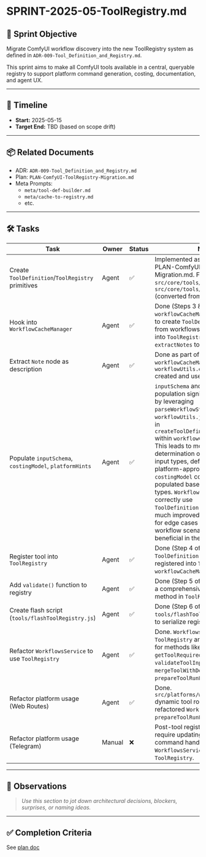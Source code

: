 # SPRINT-2025-05-ToolRegistry.md

## 🎯 Sprint Objective

Migrate ComfyUI workflow discovery into the new ToolRegistry system as defined in `ADR-009-Tool_Definition_and_Registry.md`.

This sprint aims to make all ComfyUI tools available in a central, queryable registry to support platform command generation, costing, documentation, and agent UX.

---

## 📅 Timeline

- **Start:** 2025-05-15  
- **Target End:** TBD (based on scope drift)

---

## 📦 Related Documents

- ADR: `ADR-009-Tool_Definition_and_Registry.md`
- Plan: `PLAN-ComfyUI-ToolRegistry-Migration.md`
- Meta Prompts:
  - `meta/tool-def-builder.md`
  - `meta/cache-to-registry.md`
  - etc.

---

## 🛠️ Tasks

| Task | Owner | Status | Notes |
|------|-------|--------|-------|
| Create `ToolDefinition`/`ToolRegistry` primitives | Agent | ✅ | Implemented as per Step 1 of PLAN-ComfyUI-ToolRegistry-Migration.md. Files created: `src/core/tools/ToolDefinition.js`, `src/core/tools/ToolRegistry.js` (converted from .ts). |
| Hook into `WorkflowCacheManager` | Agent | ✅ | Done (Steps 3 & 4 of plan). `workflowCacheManager.js` modified to create `ToolDefinition` objects from workflows and register them into `ToolRegistry`. Added `extractNotes` to `workflowUtils.js`. |
| Extract `Note` node as description | Agent | ✅ | Done as part of `workflowCacheManager` integration. `workflowUtils.extractNotes()` created and used. |
| Populate `inputSchema`, `costingModel`, `platformHints` | Agent | ✅ | `inputSchema` and `platformHints` population significantly improved by leveraging `parseWorkflowStructure` in `workflowUtils.js` and refining logic in `createToolDefinitionFromWorkflow` within `workflowCacheManager.js`. This leads to more accurate determination of required inputs, input types, default values, and platform-appropriate hints. `costingModel` continues to be populated based on machine GPU types. `WorkflowsService` methods correctly use `ToolDefinition.inputSchema`. While much improved, further refinement for edge cases or more complex workflow scenarios may be beneficial in the future. |
| Register tool into `ToolRegistry` | Agent | ✅ | Done (Step 4 of plan). `ToolDefinition` objects are registered into `ToolRegistry` from `workflowCacheManager.js`. |
| Add `validate()` function to registry | Agent | ✅ | Done (Step 5 of plan). Implemented a comprehensive `validate()` method in `ToolRegistry.js`. |
| Create flash script (`tools/flashToolRegistry.js`) | Agent | ✅ | Done (Step 6 of plan). Created `tools/flashToolRegistry.js` script to serialize registry. |
| Refactor `WorkflowsService` to use `ToolRegistry` | Agent | ✅ | Done. `WorkflowsService` now uses `ToolRegistry` and `ToolDefinition` for methods like `getToolRequiredInputs`, `validateToolInputPayload`, `mergeToolWithDefaultInputs`, and `prepareToolRunPayload`. |
| Refactor platform usage (Web Routes) | Agent | ✅ | Done. `src/platforms/web/routes/index.js` dynamic tool routes now use the refactored `WorkflowsService` and `prepareToolRunPayload`. |
| Refactor platform usage (Telegram) | Manual | ❌ | Post-tool registry validation. Will require updating Telegram command handlers to use `WorkflowsService` and `ToolRegistry`. |

---

## 🧠 Observations

> _Use this section to jot down architectural decisions, blockers, surprises, or naming ideas._

---

## ✅ Completion Criteria

See [plan doc](../audits/PLAN-ComfyUI-ToolRegistry-Migration.md#4-completion-criteria)